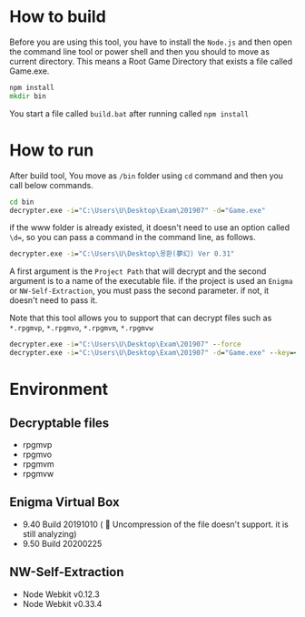 # How to build
Before you are using this tool, you have to install the ```Node.js``` and then open the command line tool or power shell and then you should to move as current directory. This means a Root Game Directory that exists a file called Game.exe.

```cmd
npm install
mkdir bin
```

You start a file called ```build.bat``` after running called ```npm install```

# How to run
After build tool, You move as ```/bin``` folder using ```cd``` command and then you call below commands.

```cmd
cd bin
decrypter.exe -i="C:\Users\U\Desktop\Exam\201907" -d="Game.exe"
```

if the www folder is already existed, it doesn't need to use an option called ```\d=```, so you can pass a command in the command line, as follows.

```cmd
decrypter.exe -i="C:\Users\U\Desktop\몽환(夢幻) Ver 0.31"
```

A first argument is the ```Project Path``` that will decrypt and the second argument is to a name of the executable file. if the project is used an ```Enigma``` or ```NW-Self-Extraction```, you must pass the second parameter. if not, it doesn't need to pass it.

Note that this tool allows you to support that can decrypt files such as ```*.rpgmvp```, ```*.rpgmvo```, ```*.rpgmvm```, ```*.rpgmvw```


```cmd
decrypter.exe -i="C:\Users\U\Desktop\Exam\201907" --force
decrypter.exe -i="C:\Users\U\Desktop\Exam\201907" -d="Game.exe" --key=<Key>
```

# Environment

## Decryptable files

- rpgmvp
- rpgmvo
- rpgmvm
- rpgmvw

## Enigma Virtual Box

- 9.40 Build 20191010 ( :mag_right: Uncompression of the file doesn't support. it is still analyzing)
- 9.50 Build 20200225

## NW-Self-Extraction

- Node Webkit v0.12.3
- Node Webkit v0.33.4